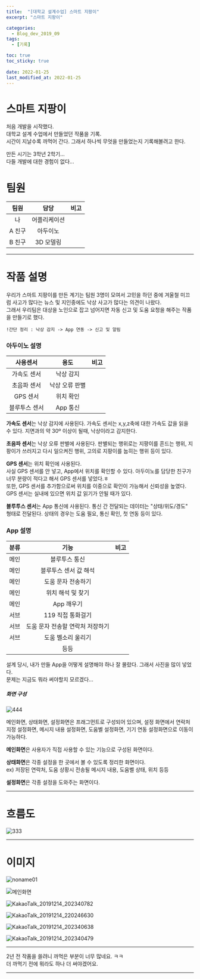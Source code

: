 ```yaml
---
title:  "[대학교 설계수업] 스마트 지팡이"
excerpt: "스마트 지팡이"

categories:
  - Blog_dev_2019_09
tags:
  - [기록]

toc: true
toc_sticky: true
 
date: 2022-01-25
last_modified_at: 2022-01-25
---
```


# 스마트 지팡이

  처음 개발을 시작했다.  
  대학교 설계 수업에서 만들었던 작품을 기록.  
  시간이 지날수록 까먹어 간다. 그래서 하나씩 무엇을 만들었는지 기록해볼려고 한다.  
    
  만든 시기는 3학년 2학기...  
  다들 개발에 대한 경험이 없다...

# 팀원

  |팀원|담당|비고|
  |:---:|:---:|:---:|
  |나| 어플리케이션| |
  |A 친구| 아두이노||
  |B 친구|3D 모델링||

---

# 작품 설명

  우리가 스마트 지팡이를 만든 계기는 팀원 3명이 모여서 고민을 하던 중에 겨울철 미끄럼 사고가 많다는 뉴스 및 지인중에도 낙상 사고가 많다는 의견이 나왔다.  
  그래서 우리팀은 대상을 노인으로 잡고 넘어지면 자동 신고 및 도움 요청을 해주는 작품을 만들기로 했다.  
    
    !간단 정리 : 낙상 감지 -> App 연동 -> 신고 및 알림 

### 아두이노 설명

  |사용센서|용도|비고|
  |:---:|:---:|:---:|
  |가속도 센서| 낙상 감지||
  |초음파 센서| 낙상 오류 판별||
  |GPS 센서| 위치 확인||
  |블루투스 센서|App 통신||
    
  **가속도 센서**는 낙상 감지에 사용된다. 가속도 센서는 x,y,z축에 대한 가속도 값을 읽을 수 있다. 지면과의 약 30º 이상이 될때, 낙상이라고 감지한다.  
    
  **초음파 센서**는 낙상 오류 판별에 사용된다. 판별되는 행위로는 지팡이를 흔드는 행위, 지팡이가 쓰러지고 다시 일으켜진 행위, 고의로 지팡이를 눕히는 행위 등이 있다.  
    
  **GPS 센서**는 위치 확인에 사용된다.  
  사실 GPS 센서를 안 넣고, App에서 위치를 확인할 수 있다. 아두이노를 담당한 친구가 너무 분량이 적다고 해서 GPS 센서를 넣었다.ㅎ  
  또한, GPS 센서를 추가함으로써 위치를 이중으로 확인이 가능해서 신뢰성을 높였다. GPS 센서는 실내에 있으면 위치 값 읽기가 안될 때가 있다.  
    
  **블루투스 센서**는 App 통신에 사용된다. 통신 간 전달되는 데이터는 "상태/위도/경도" 형태로 전달된다. 상태의 경우는 도움 필요, 통신 확인, 첫 연동 등이 있다.   

### App 설명

  |분류|기능|비고|
  |:---:|:---:|:---:|
  |메인|블루투스 통신||
  |메인|블루투스 센서 값 해석||
  |메인|도움 문자 전송하기||
  |메인|위치 해석 및 찾기||
  |메인|App 깨우기||
  |서브|119 직접 통화걸기||
  |서브|도움 문자 전송할 연락처 저장하기||
  |서브|도움 벨소리 울리기||
  ||등등||

  설계 당시, 내가 만들 App을 어떻게 설명해야 하나 잘 몰랐다. 그래서 사진을 많이 넣었다.  
  문제는 지금도 뭐라 써야할지 모르겠다...  

##### 화면 구성

  ![444](https://user-images.githubusercontent.com/55564114/150951556-2cb84eff-e30a-4bb4-8ead-9a1da428ce54.png)  

  메인화면, 상태화면, 설정화면은 프래그먼트로 구성되어 있으며, 설정 화면에서 연락처 지정 설정화면, 메시지 내용 설정화면, 도움벨 설정화면, 기기 연동 설정화면으로 이동이 가능하다.  

  **메인화면**은 사용자가 직접 사용할 수 있는 기능으로 구성된 화면이다.  

  **상태화면**은 각종 설정을 한 곳에서 볼 수 있도록 정리한 화면이다.  
  ex) 저장된 연락처, 도움 상황시 전송될 메시지 내용, 도움벨 상태, 위치 등등  

  **설정화면**은 각종 설정을 도와주는 화면이다.  

---

# 흐름도

  ![333](https://user-images.githubusercontent.com/55564114/150945749-f818fcdd-f572-4d36-a1bc-0bf0d1ffdc4b.png)  


---

# 이미지

![noname01](https://user-images.githubusercontent.com/55564114/150953283-d2ca6d01-a41e-4973-b865-e5671029a27f.png)  

![메인화면](https://user-images.githubusercontent.com/55564114/150952238-70b43ad8-db56-439a-8e33-73cc8f2be3ea.PNG)  

![KakaoTalk_20191214_202340782](https://user-images.githubusercontent.com/55564114/150952293-4c551d2f-1703-4b55-89d0-9167f8c15abf.jpg)  

![KakaoTalk_20191214_220246630](https://user-images.githubusercontent.com/55564114/150952363-f768bc94-6cd6-4083-b962-660a9b07bc81.jpg)  

![KakaoTalk_20191214_202340638](https://user-images.githubusercontent.com/55564114/150952456-5cc3249a-657d-49bf-9e59-a959992af924.jpg)  

![KakaoTalk_20191214_202340479](https://user-images.githubusercontent.com/55564114/150954180-c8eb8fb6-f644-43d2-8a59-b8e0edcf89d9.png)  



---

2년 전 작품을 쓸려니 까먹은 부분이 너무 많네요. ㅋㅋ  
더 까먹기 전에 뭐라도 하나 더 써야겠어요.  

---
  